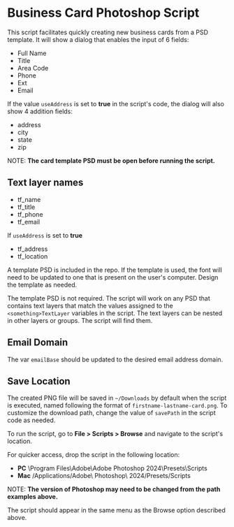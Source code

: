 # Business Card Photoshop Script

This script facilitates quickly creating new business cards from a PSD template.
It will show a dialog that enables the input of 6 fields:

- Full Name
- Title
- Area Code
- Phone
- Ext
- Email

If the value `useAddress` is set to **true** in the script's code, the dialog will
also show 4 addition fields:

- address
- city
- state
- zip

NOTE: **The card template PSD must be open before running the script.**

## Text layer names

- tf_name
- tf_title
- tf_phone
- tf_email

If `useAddress` is set to **true**

- tf_address
- tf_location

A template PSD is included in the repo. If the template is used, the font will need to be
updated to one that is present on the user's computer. Design the template as needed.

The template PSD is not required. The script will work on any PSD that contains text layers
that match the values assigned to the `<something>TextLayer` variables in the script. The text 
layers can be nested in other layers or groups. The script will find them.

## Email Domain

The var `emailBase` should be updated to the desired email address domain.

## Save Location

The created PNG file will be saved in `~/Downloads` by default when the script is executed,
named following the format of `firstname-lastname-card.png`. To customize the download path, 
change the value of `savePath` in the script code as needed. 

To run the script, go to **File > Scripts > Browse** and navigate to the script's location.

For quicker access, drop the script in the following location:

- **PC**   \Program Files\Adobe\Adobe Photoshop 2024\Presets\Scripts
- **Mac**  /Applications/Adobe\ Photoshop\ 2024/Presets/Scripts

NOTE: **The version of Photoshop may need to be changed from the path examples above.**

The script should appear in the same menu as the Browse option described above.
